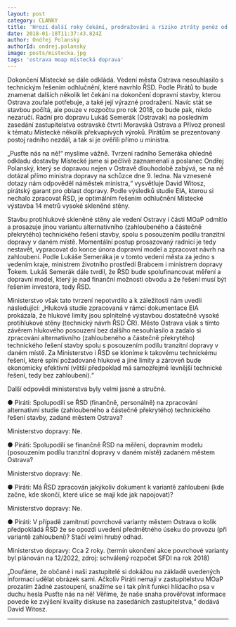 ```yaml
---
layout: post
category: CLANKY
title: 'Hrozí další roky čekání, prodražování a riziko ztráty peněz od státu! Ostravští Piráti prověřili tvrzení radního Semeráka ohledně Místecké'
date: 2018-01-18T11:37:43.824Z
author: Ondřej Polanský
authorId: ondrej.polansky
image: posts/mistecka.jpg
tags: 'ostrava moap místecká doprava'
---
```



Dokončení Místecké se dále odkládá. Vedení města Ostrava nesouhlasilo s technickým řešením odhlučnění, které navrhlo ŘSD. Podle Pirátů to bude znamenat dalších několik let čekání na dokončení dopravní stavby, kterou Ostrava zoufale potřebuje, a také její výrazné prodražení. Navíc stát se stavbou počítá, ale pouze v rozpočtu pro rok 2018, co bude pak, nikdo nezaručí. Radní pro dopravu Lukáš Semerák (Ostravak) na posledním zasedání zastupitelstva ostravské čtvrti Moravská Ostrava a Přívoz pronesl k tématu Místecké  několik překvapivých výroků. Pirátům se prezentovaný postoj radního nezdál, a tak si je ověřili přímo u ministra.

„Pusťte nás na ně!“ myslíme vážně. Tvrzení radního Semeráka ohledně odkladu dostavby Místecké jsme si pečlivě zaznamenali a poslanec Ondřej Polanský, který se dopravou nejen v Ostravě dlouhodobě zabývá, se na ně dotázal přímo ministra dopravy na schůzce dne 9. ledna. Na vznesené dotazy nám odpověděl náměstek ministra,“ vysvětluje David Witosz, pirátský garant pro oblast dopravy. Podle výsledků studie EIA, kterou si nechalo zpracovat ŘSD, je optimálním řešením odhlučnění Místecké výstavba 14 metrů vysoké skleněné stěny. 

Stavbu protihlukové skleněné stěny ale vedení Ostravy i části MOaP odmítlo a prosazuje jinou variantu alternativního (zahloubeného a částečně překrytého) technického řešení stavby, spolu s posouzením podílu tranzitní dopravy v daném místě. Momentální postup prosazovaný radnicí je tedy nestavět, vypracovat do konce února dopravní model a zpracovat návrh na zahloubení. 
Podle Lukáše Semeráka je v tomto vedení města za jedno s vedením kraje, ministrem životního prostředí Brabcem i ministrem dopravy Ťokem.
Lukáš Semerák dále tvrdil, že ŘSD bude spolufinancovat měření a dopravní model, který je nad finanční možnosti obvodu a že řešení musí být řešením investora, tedy ŘSD.

Ministerstvo však tato tvrzení nepotvrdilo a k záležitosti nám uvedli následující:
„Hluková studie zpracovaná v rámci dokumentace EIA  prokázala, že hlukové limity jsou splnitelné výstavbou dostatečně vysoké protihlukové stěny (technický návrh ŘSD ČR).
Město Ostrava však s tímto závěrem hlukového posouzení bez dalšího nesouhlasilo a zadalo si zpracování alternativního (zahloubeného a částečně překrytého) technického řešení stavby spolu s posouzením podílu tranzitní dopravy v daném místě. 
Za Ministerstvo i ŘSD se kloníme k takovému technickému řešení, které splní požadované hlukové a jiné limity a zároveň bude ekonomicky efektivní (větší předpoklad má samozřejmě levnější technické řešení, tedy bez zahloubení).“

Další odpovědi ministerstva byly velmi jasné a stručné. 

●	Piráti: Spolupodílí se ŘSD (finančně, personálně) na zpracování
alternativní studie (zahloubeného a částečně překrytého) technického
řešení stavby, zadané městem Ostrava?

Ministerstvo dopravy: Ne.

●	Piráti: Spolupodílí se finančně ŘSD na měření, dopravním modelu (posouzením
podílu tranzitní dopravy v daném místě) zadaném městem Ostrava?

Ministerstvo dopravy: Ne.

●	Piráti: Má ŘSD zpracován jakýkoliv dokument k variantě zahloubení (kde
začne, kde skončí, které ulice se mají kde jak napojovat)?

Ministerstvo dopravy:  Ne.

●	Piráti: V případě zamítnutí povrchové varianty městem Ostrava o kolik
předpokládá ŘSD že se opozdí uvedení předmětného úseku do provozu (při
variantě zahloubení)? Stačí velmi hrubý odhad.

Ministerstvo dopravy: Cca 2 roky. (termín ukončení akce povrchové varianty byl plánován na 12/2022, zdroj: schválený rozpočet SFDI na rok 2018) 

„Doufáme, že občané i naši zastupitelé si dokážou na základě uvedených informací udělat obrázek sami. Ačkoliv Piráti nemají v zastupitelstvu MOaP prozatím žádné zastoupení, snažíme se i tak plnit funkci hlídacího psa v duchu hesla Pusťte nás na ně! Věříme, že naše snaha prověřovat informace povede ke zvýšení kvality diskuse na zasedáních zastupitelstva,“ dodává David Witosz.

- - -
